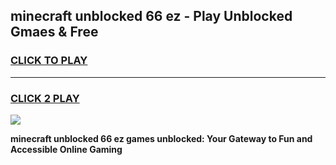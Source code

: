 
## minecraft unblocked 66 ez - Play Unblocked Gmaes & Free
<h3>
<a href="https://news.freeplayer.one?title=minecraft_unblocked_66_ez&ref=23F">CLICK TO PLAY</a></h3>
<hr>

<h3>
<a href="https://news.freeplayer.one?title=minecraft_unblocked_66_ez&ref=23F">CLICK 2 PLAY</a>
  
</h3>

<a href="https://news.freeplayer.one?title=minecraft_unblocked_66_ez&ref=23F/"><img src="https://clearcache.store/games.png"></a>


**minecraft unblocked 66 ez games unblocked: Your Gateway to Fun and Accessible Online Gaming**
